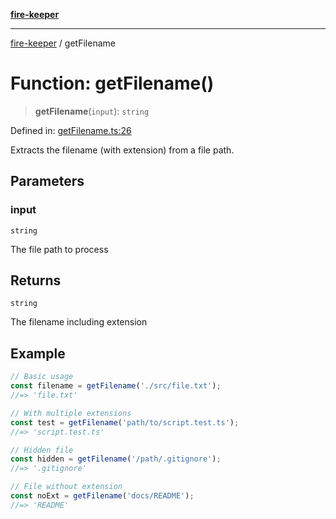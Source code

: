 [**fire-keeper**](../README.md)

***

[fire-keeper](../README.md) / getFilename

# Function: getFilename()

> **getFilename**(`input`): `string`

Defined in: [getFilename.ts:26](https://github.com/phonowell/fire-keeper/blob/862cc844119f7a539be35ffaeee5bfb3fdb4b3cd/src/getFilename.ts#L26)

Extracts the filename (with extension) from a file path.

## Parameters

### input

`string`

The file path to process

## Returns

`string`

The filename including extension

## Example

```typescript
// Basic usage
const filename = getFilename('./src/file.txt');
//=> 'file.txt'

// With multiple extensions
const test = getFilename('path/to/script.test.ts');
//=> 'script.test.ts'

// Hidden file
const hidden = getFilename('/path/.gitignore');
//=> '.gitignore'

// File without extension
const noExt = getFilename('docs/README');
//=> 'README'
```
